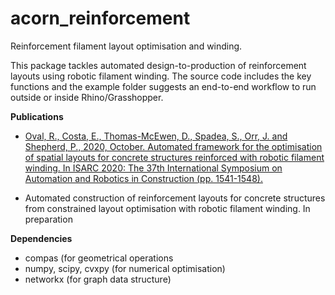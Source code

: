 # acorn_reinforcement

Reinforcement filament layout optimisation and winding.

This package tackles automated design-to-production of reinforcement layouts using robotic filament winding.
The source code includes the key functions and the example folder suggests an end-to-end workflow to run outside or inside Rhino/Grasshopper.

**Publications**

* [Oval, R., Costa, E., Thomas-McEwen, D., Spadea, S., Orr, J. and Shepherd, P., 2020, October. Automated framework for the optimisation of spatial layouts for concrete structures reinforced with robotic filament winding. In ISARC 2020: The 37th International Symposium on Automation and Robotics in Construction (pp. 1541-1548).](http://automated.construction/publications-blog/2020/10/28/isarc-2020-37th-international-symposium-for-automation-and-robotics-in-construction)

* Automated construction of reinforcement layouts for concrete structures from constrained layout optimisation with robotic filament winding. In preparation

**Dependencies**

* compas (for geometrical operations
* numpy, scipy, cvxpy (for numerical optimisation)
* networkx (for graph data structure)
